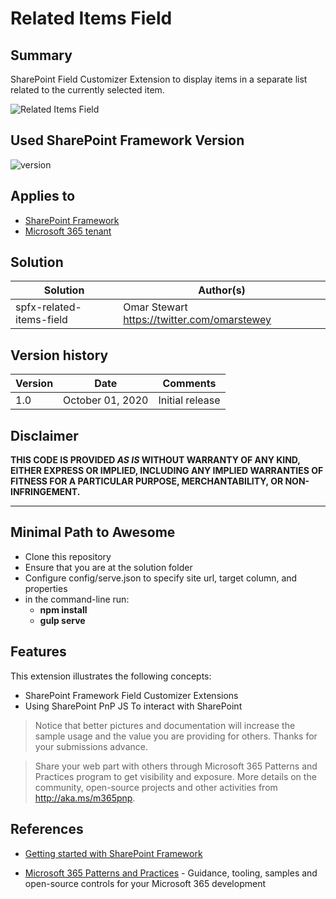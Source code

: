 # Related Items Field

## Summary

SharePoint Field Customizer Extension to display items in a separate list related to the currently selected item.

<img src="./RelatedItemsFieldPreview.gif" alt="Related Items Field" />

## Used SharePoint Framework Version

![version](https://img.shields.io/badge/version-1.11-green.svg)

## Applies to

- [SharePoint Framework](https://aka.ms/spfx)
- [Microsoft 365 tenant](https://docs.microsoft.com/en-us/sharepoint/dev/spfx/set-up-your-developer-tenant)


## Solution

Solution|Author(s)
--------|---------
spfx-related-items-field | Omar Stewart https://twitter.com/omarstewey

## Version history

Version|Date|Comments
-------|----|--------
1.0|October 01, 2020|Initial release

## Disclaimer

**THIS CODE IS PROVIDED *AS IS* WITHOUT WARRANTY OF ANY KIND, EITHER EXPRESS OR IMPLIED, INCLUDING ANY IMPLIED WARRANTIES OF FITNESS FOR A PARTICULAR PURPOSE, MERCHANTABILITY, OR NON-INFRINGEMENT.**

---

## Minimal Path to Awesome

- Clone this repository
- Ensure that you are at the solution folder
- Configure config/serve.json to specify site url, target column, and properties
- in the command-line run:
  - **npm install**
  - **gulp serve**


## Features

This extension illustrates the following concepts:

- SharePoint Framework Field Customizer Extensions
- Using SharePoint PnP JS To interact with SharePoint

> Notice that better pictures and documentation will increase the sample usage and the value you are providing for others. Thanks for your submissions advance.

> Share your web part with others through Microsoft 365 Patterns and Practices program to get visibility and exposure. More details on the community, open-source projects and other activities from http://aka.ms/m365pnp.

## References

- [Getting started with SharePoint Framework](https://docs.microsoft.com/en-us/sharepoint/dev/spfx/set-up-your-developer-tenant)

- [Microsoft 365 Patterns and Practices](https://aka.ms/m365pnp) - Guidance, tooling, samples and open-source controls for your Microsoft 365 development
